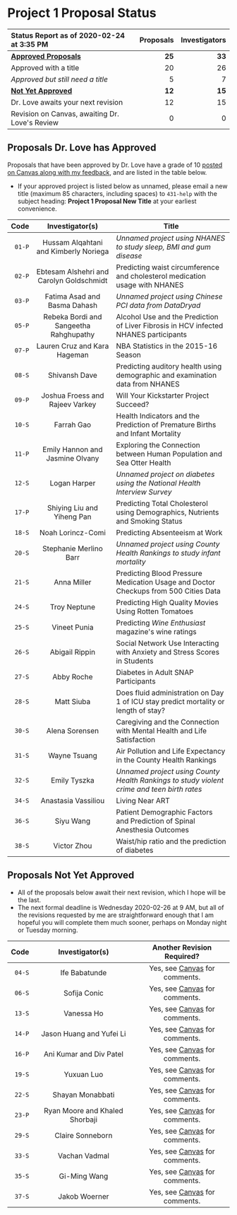 # Project 1 Proposal Status

Status Report as of 2020-02-24 at 3:35 PM | Proposals | Investigators
:--------------------------------------- | ----: | ----:
**[Approved Proposals](https://github.com/THOMASELOVE/2020-432/blob/master/projects/project1/approved_proposals.md#proposals-dr-love-has-approved)**  | **25** | **33**
  Approved with a title | 20 | 26
  *Approved but still need a title* | 5 | 7
**[Not Yet Approved](https://github.com/THOMASELOVE/2020-432/blob/master/projects/project1/approved_proposals.md#proposals-not-yet-approved)** | **12** | **15**
  Dr. Love awaits your next revision | 12 | 15
  Revision on Canvas, awaiting Dr. Love's Review | 0 | 0

## Proposals Dr. Love has Approved

Proposals that have been approved by Dr. Love have a grade of 10 [posted on Canvas along with my feedback](https://canvas.case.edu/), and are listed in the table below. 

- If your approved project is listed below as unnamed, please email a new title (maximum 85 characters, including spaces) to `431-help` with the subject heading: **Project 1 Proposal New Title** at your earliest convenience.

Code | Investigator(s) | Title
--------: | :-------------------------: | -------------------------------------------------------------------------------------
`01-P` | Hussam Alqahtani and Kimberly Noriega | *Unnamed project using NHANES to study sleep, BMI and gum disease*
`02-P` | Ebtesam Alshehri and Carolyn Goldschmidt | Predicting waist circumference and cholesterol medication usage with NHANES
`03-P` | Fatima Asad and Basma Dahash | *Unnamed project using Chinese PCI data from DataDryad*
`05-P` | Rebeka Bordi and Sangeetha Rahghupathy | Alcohol Use and the Prediction of Liver Fibrosis in HCV infected NHANES participants
`07-P` | Lauren Cruz and Kara Hageman | NBA Statistics in the 2015-16 Season
`08-S` | Shivansh Dave | Predicting auditory health using demographic and examination data from NHANES
`09-P` | Joshua Froess and Rajeev Varkey | Will Your Kickstarter Project Succeed?
`10-S` | Farrah Gao | Health Indicators and the Prediction of Premature Births and Infant Mortality
`11-P` | Emily Hannon and Jasmine Olvany | Exploring the Connection between Human Population and Sea Otter Health
`12-S` | Logan Harper | *Unnamed project on diabetes using the National Health Interview Survey*
`17-P` | Shiying Liu and Yiheng Pan | Predicting Total Cholesterol using Demographics, Nutrients and Smoking Status
`18-S` | Noah Lorincz-Comi | Predicting Absenteeism at Work
`20-S` | Stephanie Merlino Barr | *Unnamed project using County Health Rankings to study infant mortality*
`21-S` | Anna Miller | Predicting Blood Pressure Medication Usage and Doctor Checkups from 500 Cities Data
`24-S` | Troy Neptune | Predicting High Quality Movies Using Rotten Tomatoes
`25-S` | Vineet Punia | Predicting *Wine Enthusiast* magazine's wine ratings
`26-S` | Abigail Rippin | Social Network Use Interacting with Anxiety and Stress Scores in Students
`27-S` | Abby Roche | Diabetes in Adult SNAP Participants
`28-S` | Matt Siuba | Does fluid administration on Day 1 of ICU stay predict mortality or length of stay?
`30-S` | Alena Sorensen | Caregiving and the Connection with Mental Health and Life Satisfaction
`31-S` | Wayne Tsuang | Air Pollution and Life Expectancy in the County Health Rankings
`32-S` | Emily Tyszka | *Unnamed project using County Health Rankings to study violent crime and teen birth rates*
`34-S` | Anastasia Vassiliou | Living Near ART
`36-S` | Siyu Wang | Patient Demographic Factors and Prediction of Spinal Anesthesia Outcomes
`38-S` | Victor Zhou | Waist/hip ratio and the prediction of diabetes

## Proposals Not Yet Approved

- All of the proposals below await their next revision, which I hope will be the last. 
- The next formal deadline is Wednesday 2020-02-26 at 9 AM, but all of the revisions requested by me are straightforward enough that I am hopeful you will complete them much sooner, perhaps on Monday night or Tuesday morning.

Code | Investigator(s) | Another Revision Required?
------: | :-------------------------: | :-------------------------:
`04-S` | Ife Babatunde | Yes, see [Canvas](https://canvas.case.edu/) for comments.
`06-S` | Sofija Conic | Yes, see [Canvas](https://canvas.case.edu/) for comments.
`13-S` | Vanessa Ho | Yes, see [Canvas](https://canvas.case.edu/) for comments.
`14-P` | Jason Huang and Yufei Li | Yes, see [Canvas](https://canvas.case.edu/) for comments.
`16-P` | Ani Kumar and Div Patel | Yes, see [Canvas](https://canvas.case.edu/) for comments.
`19-S` | Yuxuan Luo | Yes, see [Canvas](https://canvas.case.edu/) for comments.
`22-S` | Shayan Monabbati | Yes, see [Canvas](https://canvas.case.edu/) for comments.
`23-P` | Ryan Moore and Khaled Shorbaji | Yes, see [Canvas](https://canvas.case.edu/) for comments.
`29-S` | Claire Sonneborn | Yes, see [Canvas](https://canvas.case.edu/) for comments.
`33-S` | Vachan Vadmal | Yes, see [Canvas](https://canvas.case.edu/) for comments.
`35-S` | Gi-Ming Wang | Yes, see [Canvas](https://canvas.case.edu/) for comments.
`37-S` | Jakob Woerner | Yes, see [Canvas](https://canvas.case.edu/) for comments.
